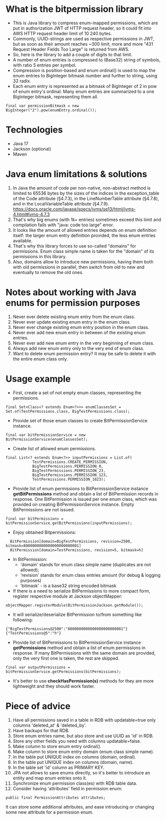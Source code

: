 
# What is the bitpermission library

* This is Java library to compress enum-mapped permissions, which are put in authorization JWT of HTTP request header, so it could fit into AWS HTTP request header limit of 10 240 bytes.
* Commonly, UUID-strings are used as respective permissions in JWT, but as soon as their amount reaches ~300 limit, more and more "431 Request Header Fields Too Large" is returned from AWS.
* So, here is the library to add a couple of digits to that limit.
* A number of enum entries is compressed to (Base32) string of symbols, with ratio 5 entries per symbol.
* Compression is position-based and enum ordinal() is used to map the enum entries to BigInteger bitmask number and further to string, using 32 radix. 
* Each enum entry is represented as a bitmask of BigInteger of 2 in pow of enum entry's ordinal. Many enum entries are summarized to a one BigInteger bitmask, representing them all.
```
final var permissionBitmask = new BigInteger("2").pow(enumEntry.ordinal());
```

# Technologies

* Java 17 
* Jackson (optional)
* Maven

# Java enum limitations & solutions

1. In Java the amount of code per non-native, non-abstract method is limited to 65536 bytes by the sizes of the indices in the exception_table of the Code attribute (§4.7.3), in the LineNumberTable attribute (§4.7.8), and in the LocalVariableTable attribute (§4.7.9). https://docs.oracle.com/javase/specs/jvms/se13/html/jvms-4.html#jvms-4.7.3
2. That's why big enums (with 1k+ entries) sometimes exceed this limit and compilation fails with "java: code too large" error.
3. It looks like the amount of allowed entries depends on enum definition itself: the larger enum entry definition provided, the less enum entries available.
4. That's why this library forces to use so-called "domains" for permissions. Enum class simple name is taken for the "domain" of its permissions in this library.
5. Also, domains allow to introduce new permissions, having them both with old permissions in parallel, then switch from old to new and eventually to remove the old ones.

# Notes about working with Java enums for permission purposes

1. Never ever delete existing enum entry from the enum class.
2. Never ever update existing enum entry in the enum class.
3. Never ever change existing enum entry position in the enum class.
4. Never ever add new enum entry in between of the existing enum entries.
5. Never ever add new enum entry in the very beginning of enum class. 
6. Always add new enum entry only to the very end of enum class. 
7. Want to delete enum permission entry? It may be safe to delete it with the entire enum class only.

# Usage example

* First, create a set of not empty enum classes, representing the permissions.
```
final Set<Class<? extends Enum<?>>> enumClassesSet = Set.of(TestPermissions.class, BigTestPermissions.class);
```
* Provide set of those enum classes to create BitPermissionService instance.
```
final var bitPermissionService = new BitPermissionService(enumClassesSet);
```
* Create list of allowed enum permissions.
```
final List<? extends Enum<?>> inputPermissions = List.of(
            TestPermissions.CREATE_PERMISSION,
            BigTestPermissions.PERMISSION_0,
            BigTestPermissions.PERMISSION_23,
            BigTestPermissions.PERMISSION_123,
            TestPermissions.PERMISSION_1023);
```
* Provide list of enum permissions to BitPermissionService instance **getBitPermissions** method and obtain a list of BitPermission records in response. One BitPermission is issued per one enum class, which was provided on creating BitPermissionService instance. Empty BitPermissions are not issued.
```
final var bitPermissions = bitPermissionService.getBitPermissions(inputPermissions);
```
* Enjoy obtained Bitpermissions:
```
  BitPermission[domain=BigTestPermissions, revision=2500, bitmask=8000000000000000000080001]
  BitPermission[domain=TestPermissions, revision=5, bitmask=h]
```
* In BitPermission: 
  - 'domain' stands for enum class simple name (duplicates are not allowed);
  - 'revision' stands for enum class entries amount (for debug & logging purposes)
  - 'bitmask' - is a base32 string encoded bitmask
* If there is a need to serialize BitPermissions to more compact form, register respective module at Jackson objectMapper:
```
objectMapper.registerModule(BitPermissionJackson.getModule());
```
* It will serialize/deserialize BitPermission to/from something like following:
```
{"BigTestPermissions@2500":"8000000000000000000080001"}
{"TestPermissions@5":"h"}
```
* Provide list of BitPermissions to BitPermissionService instance **getPermissions** method and obtain a list of enum permissions in response. If many BitPermissions with the same domain are provided, only the very first one is taken, the rest are skipped.
```
final var outputPermissions = bitPermissionService.getPermissions(bitPermissions);
```
* It's better to use **checkHasPermission(s)** methods for they are more lightweight and they should work faster.

# Piece of advice

1. Have all permissions saved in a table in RDB with updatable=true only columns 'deleted_at' & 'deleted_by'.
2. Have backups for that RDB.
3. Store enum entries name, but also store and use UUID as 'id' in RDB.
4. Store any other fields you need with columns updatable=false.
5. Make column to store enum entry ordinal().
6. Make column to store enum entry domain (enum class simple name).
7. In the table put UNIQUE index on columns (domain, ordinal).
8. In the table put UNIQUE index on columns (domain, name).
9. In the table set 'id' column as PRIMARY KEY.
10. JPA not allows to save enums directly, so it's better to introduce an entity and map enum entries onto it.
11. Synchronize enum permission class(es) with RDB table data.
12. Consider having 'attributes' field in permission enum:
```
public final PermissionAttributes attributes;
```
It can store some additional attributes, and ease introducing or changing some new attribute for a permission enum. 